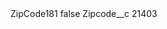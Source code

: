 <?xml version="1.0" encoding="UTF-8"?>
<CustomMetadata xmlns="http://soap.sforce.com/2006/04/metadata" xmlns:xsi="http://www.w3.org/2001/XMLSchema-instance" xmlns:xsd="http://www.w3.org/2001/XMLSchema">
    <label>ZipCode181</label>
    <protected>false</protected>
    <values>
        <field>Zipcode__c</field>
        <value xsi:type="xsd:string">21403</value>
    </values>
</CustomMetadata>
